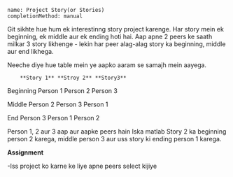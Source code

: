 ```ngMeta
name: Project Story(or Stories)
completionMethod: manual
```

Git sikhte hue hum ek interestinng story project karenge. Har story mein ek beginning, ek middle aur ek ending hoti hai.
Aap apne 2 peers ke saath milkar 3 story likhenge - lekin har peer alag-alag story ka beginning, middle aur end  likhega.

Neeche diye hue table mein ye aapko aaram se samajh mein aayega.


		**Story 1**	**Stroy 2**	**Story3**

Beginning	Person 1	Person 2	Person 3

Middle		Person 2	Person 3	Person 1

End		Person 3	Person 1	Person 2


Person 1, 2 aur 3 aap aur aapke peers hain
Iska matlab Story 2 ka beginning person 2 karega, middle person 3 aur uss story ki ending person 1 karega.


**Assignment**

-Iss project ko karne ke liye apne peers select kijiye
